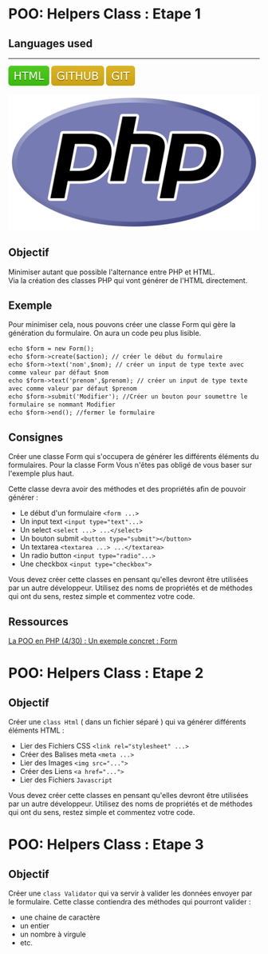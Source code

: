 # POO: Helpers Class : Etape 1

## Languages used
***

![](public/languages/html.svg "HTML")
![](public/languages/github.svg "GitHub")
![](public/languages/git.svg "Git")



![](public/languages/php.svg "PHP")

## Objectif

Minimiser autant que possible l'alternance entre PHP et HTML. <br>
Via la création des classes PHP qui vont générer de l'HTML directement.

## Exemple

Pour minimiser cela, nous pouvons créer une classe Form qui gère la génération du formulaire. On aura un code peu plus lisible.

````
echo $form = new Form();
echo $form->create($action); // créer le début du formulaire
echo $form->text('nom',$nom); // créer un input de type texte avec comme valeur par défaut $nom
echo $form->text('prenom',$prenom); // créer un input de type texte avec comme valeur par défaut $prenom
echo $form->submit('Modifier'); //Créer un bouton pour soumettre le formulaire se nommant Modifier
echo $form->end(); //fermer le formulaire 

````

## Consignes

Créer une classe Form qui s'occupera de générer les différents éléments du formulaires. Pour la classe Form Vous n'êtes pas obligé de vous baser sur l'exemple plus haut.

Cette classe devra avoir des méthodes et des propriétés afin de pouvoir générer :

- Le début d'un formulaire `<form ...>`
- Un input text `<input type="text"...>`
- Un select `<select ...> ...</select>`
- Un bouton submit `<button type="submit"></button>`
- Un textarea `<textarea ...> ...</textarea>`
- Un radio button `<input type="radio"...>`
- Une checkbox `<input type="checkbox">`

Vous devez créer cette classes en pensant qu'elles devront être utilisées par un autre développeur. Utilisez des noms de propriétés et de méthodes qui ont du sens, restez simple et commentez votre code.

## Ressources

[La POO en PHP (4/30) : Un exemple concret : Form](https://www.youtube.com/watch?v=rTGmcdFAWqw)


# POO: Helpers Class : Etape 2

## Objectif

Créer une `class Html` ( dans un fichier séparé ) qui va générer différents éléments HTML :

- Lier des Fichiers CSS `<link rel="stylesheet" ...>`
- Créer des Balises meta `<meta ...>`
- Lier des Images `<img src="...">`
- Créer des Liens `<a href="...">`
- Lier des Fichiers `Javascript`

Vous devez créer cette classes en pensant qu'elles devront être utilisées par un autre développeur.
Utilisez des noms de propriétés et de méthodes qui ont du sens, restez simple et commentez votre code.


# POO: Helpers Class : Etape 3

## Objectif

Créer une `class Validator` qui va servir à valider les données envoyer par le formulaire. Cette classe contiendra des méthodes qui pourront valider :
- une chaine de caractère
- un entier
- un nombre à virgule
- etc.